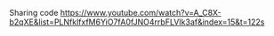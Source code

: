 Sharing code
https://www.youtube.com/watch?v=A_C8X-b2qXE&list=PLNfklfxfM6YiO7fA0fJNO4rrbFLVIk3af&index=15&t=122s
